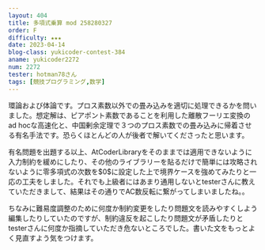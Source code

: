 ```yaml
---
layout: 404
title: 多項式乗算 mod 258280327
order: F
difficulty: ★★★
date: 2023-04-14
blog-class: yukicoder-contest-384
aname: yukicoder2272
num: 2272
tester: hotman78さん
tags: [競技プログラミング,数学]
---
```


<p>
環論および体論です。プロス素数以外での畳み込みを適切に処理できるかを問いました。想定解は、ピアポント素数であることを利用した離散フーリエ変換のad hocな高速化と、中国剰余定理で３つのプロス素数での畳み込みに帰着させる有名手法です。恐らくほとんどの人が後者で解いてくださったと思います。
</p>
<p>
有名問題を出題する以上、AtCoderLibraryをそのままでは適用できないように入力制約を緩めにしたり、その他のライブラリーを貼るだけで簡単には攻略されないように零多項式の次数を$0$に設定した上で境界ケースを強めてみたりと一応の工夫をしました。それでも上級者にはあまり通用しないとtesterさんに教えていただきまして、結果はその通りでAC数反転に繋がってしまいましたね。。
</p>
<p>
ちなみに難易度調整のために何度か制約変更をしたり問題文を読みやすくしよう編集したりしていたのですが、制約違反を起こしたり問題文が矛盾したりとtesterさんに何度か指摘していただき危ないところでした。書いた文をもっとよく見直すよう気をつけます。
</p>
